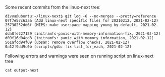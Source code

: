 Some recent commits from the linux-next tree:

```
divya@ubuntu:~/linux-next$ git log -6 --no-merges --pretty=reference
07f7e57c63aa (Add linux-next specific files for 20210212, 2021-02-12)
25730252dd6f (MIPS: make userspace mapping young by default, 2021-02-12)
dda8fe227129 (initramfs-panic-with-memory-information-fix, 2021-02-12)
d09f16d04cd8 (initramfs: panic with memory information, 2021-02-12)
561afcd94f09 (ubsan: remove overflow checks, 2021-02-12)
0a12f9dd9c0b (scripts/gdb: fix list_for_each, 2021-02-12)
```
Following errors and warnings were seen on running script on linux-next tree
```
cat output-next
```
